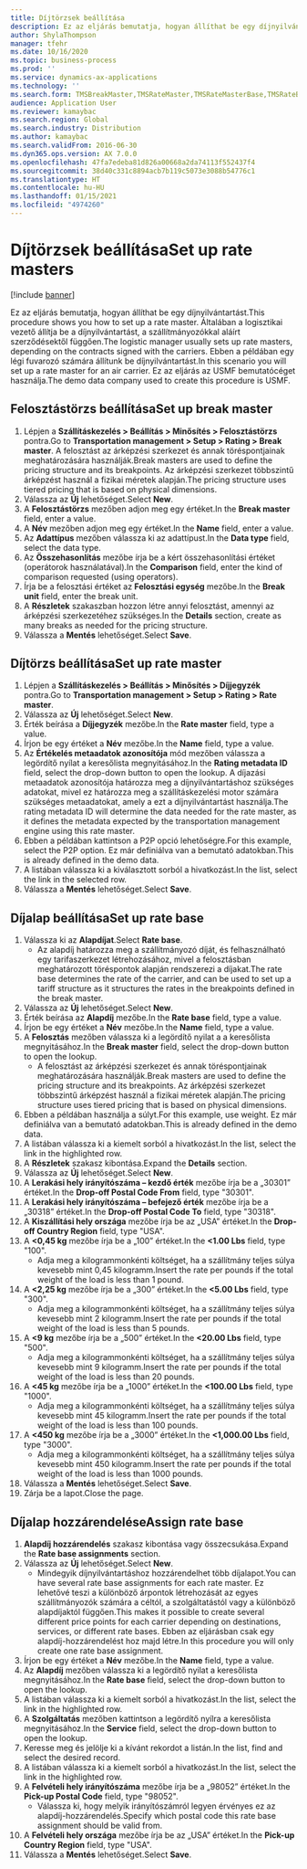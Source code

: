 ```yaml
---
title: Díjtörzsek beállítása
description: Ez az eljárás bemutatja, hogyan állíthat be egy díjnyilvántartást.
author: ShylaThompson
manager: tfehr
ms.date: 10/16/2020
ms.topic: business-process
ms.prod: ''
ms.service: dynamics-ax-applications
ms.technology: ''
ms.search.form: TMSBreakMaster,TMSRateMaster,TMSRateMasterBase,TMSRateBaseType, TMSRouteWorkbench
audience: Application User
ms.reviewer: kamaybac
ms.search.region: Global
ms.search.industry: Distribution
ms.author: kamaybac
ms.search.validFrom: 2016-06-30
ms.dyn365.ops.version: AX 7.0.0
ms.openlocfilehash: 47fa7edeba81d826a00668a2da74113f552437f4
ms.sourcegitcommit: 38d40c331c8894acb7b119c5073e3088b54776c1
ms.translationtype: HT
ms.contentlocale: hu-HU
ms.lasthandoff: 01/15/2021
ms.locfileid: "4974260"
---
```

# <a name="set-up-rate-masters"></a><span data-ttu-id="43091-103">Díjtörzsek beállítása</span><span class="sxs-lookup"><span data-stu-id="43091-103">Set up rate masters</span></span>

[!include [banner](../../includes/banner.md)]

<span data-ttu-id="43091-104">Ez az eljárás bemutatja, hogyan állíthat be egy díjnyilvántartást.</span><span class="sxs-lookup"><span data-stu-id="43091-104">This procedure shows you how to set up a rate master.</span></span> <span data-ttu-id="43091-105">Általában a logisztikai vezető állítja be a díjnyilvántartást, a szállítmányozókkal aláírt szerződésektől függően.</span><span class="sxs-lookup"><span data-stu-id="43091-105">The logistic manager usually sets up rate masters, depending on the contracts signed with the carriers.</span></span> <span data-ttu-id="43091-106">Ebben a példában egy légi fuvarozó számára állítunk be díjnyilvántartást.</span><span class="sxs-lookup"><span data-stu-id="43091-106">In this scenario you will set up a rate master for an air carrier.</span></span> <span data-ttu-id="43091-107">Ez az eljárás az USMF bemutatócéget használja.</span><span class="sxs-lookup"><span data-stu-id="43091-107">The demo data company used to create this procedure is USMF.</span></span>

## <a name="set-up-break-master"></a><span data-ttu-id="43091-108">Felosztástörzs beállítása</span><span class="sxs-lookup"><span data-stu-id="43091-108">Set up break master</span></span>

1. <span data-ttu-id="43091-109">Lépjen a **Szállításkezelés > Beállítás > Minősítés > Felosztástörzs** pontra.</span><span class="sxs-lookup"><span data-stu-id="43091-109">Go to **Transportation management > Setup > Rating > Break master**.</span></span> <span data-ttu-id="43091-110">A felosztást az árképzési szerkezet és annak töréspontjainak meghatározására használják.</span><span class="sxs-lookup"><span data-stu-id="43091-110">Break masters are used to define the pricing structure and its breakpoints.</span></span> <span data-ttu-id="43091-111">Az árképzési szerkezet többszintű árképzést használ a fizikai méretek alapján.</span><span class="sxs-lookup"><span data-stu-id="43091-111">The pricing structure uses tiered pricing that is based on physical dimensions.</span></span>  
1. <span data-ttu-id="43091-112">Válassza az **Új** lehetőséget.</span><span class="sxs-lookup"><span data-stu-id="43091-112">Select **New**.</span></span>
1. <span data-ttu-id="43091-113">A **Felosztástörzs** mezőben adjon meg egy értéket.</span><span class="sxs-lookup"><span data-stu-id="43091-113">In the **Break master** field, enter a value.</span></span>
1. <span data-ttu-id="43091-114">A **Név** mezőben adjon meg egy értéket.</span><span class="sxs-lookup"><span data-stu-id="43091-114">In the **Name** field, enter a value.</span></span>
1. <span data-ttu-id="43091-115">Az **Adattípus** mezőben válassza ki az adattípust.</span><span class="sxs-lookup"><span data-stu-id="43091-115">In the **Data type** field, select the data type.</span></span>
1. <span data-ttu-id="43091-116">Az **Összehasonlítás** mezőbe írja be a kért összehasonlítási értéket (operátorok használatával).</span><span class="sxs-lookup"><span data-stu-id="43091-116">In the **Comparison** field, enter the kind of comparison requested (using operators).</span></span>
1. <span data-ttu-id="43091-117">Írja be a felosztási értéket az **Felosztási egység** mezőbe.</span><span class="sxs-lookup"><span data-stu-id="43091-117">In the **Break unit** field, enter the break unit.</span></span>
1. <span data-ttu-id="43091-118">A **Részletek** szakaszban hozzon létre annyi felosztást, amennyi az árképzési szerkezetéhez szükséges.</span><span class="sxs-lookup"><span data-stu-id="43091-118">In the **Details** section, create as many breaks as needed for the pricing structure.</span></span>
1. <span data-ttu-id="43091-119">Válassza a **Mentés** lehetőséget.</span><span class="sxs-lookup"><span data-stu-id="43091-119">Select **Save**.</span></span>

## <a name="set-up-rate-master"></a><span data-ttu-id="43091-120">Díjtörzs beállítása</span><span class="sxs-lookup"><span data-stu-id="43091-120">Set up rate master</span></span>

1. <span data-ttu-id="43091-121">Lépjen a **Szállításkezelés > Beállítás > Minősítés > Díjjegyzék** pontra.</span><span class="sxs-lookup"><span data-stu-id="43091-121">Go to **Transportation management > Setup > Rating > Rate master**.</span></span>
1. <span data-ttu-id="43091-122">Válassza az **Új** lehetőséget.</span><span class="sxs-lookup"><span data-stu-id="43091-122">Select **New**.</span></span>
1. <span data-ttu-id="43091-123">Érték beírása a **Díjjegyzék** mezőbe.</span><span class="sxs-lookup"><span data-stu-id="43091-123">In the **Rate master** field, type a value.</span></span>
1. <span data-ttu-id="43091-124">Írjon be egy értéket a **Név** mezőbe.</span><span class="sxs-lookup"><span data-stu-id="43091-124">In the **Name** field, type a value.</span></span>
1. <span data-ttu-id="43091-125">Az **Értékelés metaadatok azonosítója** mód mezőben válassza a legördítő nyílat a keresőlista megnyitásához.</span><span class="sxs-lookup"><span data-stu-id="43091-125">In the **Rating metadata ID** field, select the drop-down button to open the lookup.</span></span> <span data-ttu-id="43091-126">A díjazási metaadatok azonosítója határozza meg a díjnyilvántartáshoz szükséges adatokat, mivel ez határozza meg a szállításkezelési motor számára szükséges metaadatokat, amely a ezt a díjnyilvántartást használja.</span><span class="sxs-lookup"><span data-stu-id="43091-126">The rating metadata ID will determine the data needed for the rate master, as it defines the metadata expected by the transportation management engine using this rate master.</span></span>  
1. <span data-ttu-id="43091-127">Ebben a példában kattintson a P2P opció lehetőségre.</span><span class="sxs-lookup"><span data-stu-id="43091-127">For this example, select the P2P option.</span></span> <span data-ttu-id="43091-128">Ez már definiálva van a bemutató adatokban.</span><span class="sxs-lookup"><span data-stu-id="43091-128">This is already defined in the demo data.</span></span>
1. <span data-ttu-id="43091-129">A listában válassza ki a kiválasztott sorból a hivatkozást.</span><span class="sxs-lookup"><span data-stu-id="43091-129">In the list, select the link in the selected row.</span></span>
1. <span data-ttu-id="43091-130">Válassza a **Mentés** lehetőséget.</span><span class="sxs-lookup"><span data-stu-id="43091-130">Select **Save**.</span></span>

## <a name="set-up-rate-base"></a><span data-ttu-id="43091-131">Díjalap beállítása</span><span class="sxs-lookup"><span data-stu-id="43091-131">Set up rate base</span></span>

1. <span data-ttu-id="43091-132">Válassza ki az **Alapdíjat**.</span><span class="sxs-lookup"><span data-stu-id="43091-132">Select **Rate base**.</span></span>
    * <span data-ttu-id="43091-133">Az alapdíj határozza meg a szállítmányozó díját, és felhasználható egy tarifaszerkezet létrehozásához, mivel a felosztásban meghatározott töréspontok alapján rendszerezi a díjakat.</span><span class="sxs-lookup"><span data-stu-id="43091-133">The rate base determines the rate of the carrier, and can be used to set up a tariff structure as it structures the rates in the breakpoints defined in the break master.</span></span>  
2. <span data-ttu-id="43091-134">Válassza az **Új** lehetőséget.</span><span class="sxs-lookup"><span data-stu-id="43091-134">Select **New**.</span></span>
3. <span data-ttu-id="43091-135">Érték beírása az **Alapdíj** mezőbe.</span><span class="sxs-lookup"><span data-stu-id="43091-135">In the **Rate base** field, type a value.</span></span>
4. <span data-ttu-id="43091-136">Írjon be egy értéket a **Név** mezőbe.</span><span class="sxs-lookup"><span data-stu-id="43091-136">In the **Name** field, type a value.</span></span>
5. <span data-ttu-id="43091-137">A **Felosztás** mezőben válassza ki a legördítő nyilat a a keresőlista megnyitásához.</span><span class="sxs-lookup"><span data-stu-id="43091-137">In the **Break master** field, select the drop-down button to open the lookup.</span></span>
    * <span data-ttu-id="43091-138">A felosztást az árképzési szerkezet és annak töréspontjainak meghatározására használják.</span><span class="sxs-lookup"><span data-stu-id="43091-138">Break masters are used to define the pricing structure and its breakpoints.</span></span> <span data-ttu-id="43091-139">Az árképzési szerkezet többszintű árképzést használ a fizikai méretek alapján.</span><span class="sxs-lookup"><span data-stu-id="43091-139">The pricing structure uses tiered pricing that is based on physical dimensions.</span></span>  
6. <span data-ttu-id="43091-140">Ebben a példában használja a súlyt.</span><span class="sxs-lookup"><span data-stu-id="43091-140">For this example, use weight.</span></span> <span data-ttu-id="43091-141">Ez már definiálva van a bemutató adatokban.</span><span class="sxs-lookup"><span data-stu-id="43091-141">This is already defined in the demo data.</span></span>
7. <span data-ttu-id="43091-142">A listában válassza ki a kiemelt sorból a hivatkozást.</span><span class="sxs-lookup"><span data-stu-id="43091-142">In the list, select the link in the highlighted row.</span></span>
8. <span data-ttu-id="43091-143">A **Részletek** szakasz kibontása.</span><span class="sxs-lookup"><span data-stu-id="43091-143">Expand the **Details** section.</span></span>
9. <span data-ttu-id="43091-144">Válassza az **Új** lehetőséget.</span><span class="sxs-lookup"><span data-stu-id="43091-144">Select **New**.</span></span>
10. <span data-ttu-id="43091-145">A **Lerakási hely irányítószáma – kezdő érték** mezőbe írja be a „30301” értéket.</span><span class="sxs-lookup"><span data-stu-id="43091-145">In the **Drop-off Postal Code From** field, type "30301".</span></span>
11. <span data-ttu-id="43091-146">A **Lerakási hely irányítószáma – befejező érték** mezőbe írja be a „30318” értéket.</span><span class="sxs-lookup"><span data-stu-id="43091-146">In the **Drop-off Postal Code To** field, type "30318".</span></span>
12. <span data-ttu-id="43091-147">A **Kiszállítási hely országa** mezőbe írja be az „USA” értéket.</span><span class="sxs-lookup"><span data-stu-id="43091-147">In the **Drop-off Country Region** field, type "USA".</span></span>
13. <span data-ttu-id="43091-148">A **<0,45 kg** mezőbe írja be a „100” értéket.</span><span class="sxs-lookup"><span data-stu-id="43091-148">In the **<1.00 Lbs** field, type "100".</span></span>
    * <span data-ttu-id="43091-149">Adja meg a kilogrammonkénti költséget, ha a szállítmány teljes súlya kevesebb mint 0,45 kilogramm.</span><span class="sxs-lookup"><span data-stu-id="43091-149">Insert the rate per pounds if the total weight of the load is less than 1 pound.</span></span>  
14. <span data-ttu-id="43091-150">A **<2,25 kg** mezőbe írja be a „300” értéket.</span><span class="sxs-lookup"><span data-stu-id="43091-150">In the **<5.00 Lbs** field, type "300".</span></span>
    * <span data-ttu-id="43091-151">Adja meg a kilogrammonkénti költséget, ha a szállítmány teljes súlya kevesebb mint 2 kilogramm.</span><span class="sxs-lookup"><span data-stu-id="43091-151">Insert the rate per pounds if the total weight of the load is less than 5 pounds.</span></span>  
15. <span data-ttu-id="43091-152">A **<9 kg** mezőbe írja be a „500” értéket.</span><span class="sxs-lookup"><span data-stu-id="43091-152">In the **<20.00 Lbs** field, type "500".</span></span>
    * <span data-ttu-id="43091-153">Adja meg a kilogrammonkénti költséget, ha a szállítmány teljes súlya kevesebb mint 9 kilogramm.</span><span class="sxs-lookup"><span data-stu-id="43091-153">Insert the rate per pounds if the total weight of the load is less than 20 pounds.</span></span>  
16. <span data-ttu-id="43091-154">A **<45 kg** mezőbe írja be a „1000” értéket.</span><span class="sxs-lookup"><span data-stu-id="43091-154">In the **<100.00 Lbs** field, type "1000".</span></span>
    * <span data-ttu-id="43091-155">Adja meg a kilogrammonkénti költséget, ha a szállítmány teljes súlya kevesebb mint 45 kilogramm.</span><span class="sxs-lookup"><span data-stu-id="43091-155">Insert the rate per pounds if the total weight of the load is less than 100 pounds.</span></span>  
17. <span data-ttu-id="43091-156">A **<450 kg** mezőbe írja be a „3000” értéket.</span><span class="sxs-lookup"><span data-stu-id="43091-156">In the **<1,000.00 Lbs** field, type "3000".</span></span>
    * <span data-ttu-id="43091-157">Adja meg a kilogrammonkénti költséget, ha a szállítmány teljes súlya kevesebb mint 450 kilogramm.</span><span class="sxs-lookup"><span data-stu-id="43091-157">Insert the rate per pounds if the total weight of the load is less than 1000 pounds.</span></span>  
18. <span data-ttu-id="43091-158">Válassza a **Mentés** lehetőséget.</span><span class="sxs-lookup"><span data-stu-id="43091-158">Select **Save**.</span></span>
19. <span data-ttu-id="43091-159">Zárja be a lapot.</span><span class="sxs-lookup"><span data-stu-id="43091-159">Close the page.</span></span>

## <a name="assign-rate-base"></a><span data-ttu-id="43091-160">Díjalap hozzárendelése</span><span class="sxs-lookup"><span data-stu-id="43091-160">Assign rate base</span></span>

1. <span data-ttu-id="43091-161">**Alapdíj hozzárendelés** szakasz kibontása vagy összecsukása.</span><span class="sxs-lookup"><span data-stu-id="43091-161">Expand the **Rate base assignments** section.</span></span>
2. <span data-ttu-id="43091-162">Válassza az **Új** lehetőséget.</span><span class="sxs-lookup"><span data-stu-id="43091-162">Select **New**.</span></span>
    * <span data-ttu-id="43091-163">Mindegyik díjnyilvántartáshoz hozzárendelhet több díjalapot.</span><span class="sxs-lookup"><span data-stu-id="43091-163">You can have several rate base assignments for each rate master.</span></span> <span data-ttu-id="43091-164">Ez lehetővé teszi a különböző árpontok létrehozását az egyes szállítmányozók számára a céltól, a szolgáltatástól vagy a különböző alapdíjaktól függően.</span><span class="sxs-lookup"><span data-stu-id="43091-164">This makes it possible to create several different price points for each carrier depending on destinations, services, or different rate bases.</span></span> <span data-ttu-id="43091-165">Ebben az eljárásban csak egy alapdíj-hozzárendelést hoz majd létre.</span><span class="sxs-lookup"><span data-stu-id="43091-165">In this procedure you will only create one rate base assignment.</span></span>  
3. <span data-ttu-id="43091-166">Írjon be egy értéket a **Név** mezőbe.</span><span class="sxs-lookup"><span data-stu-id="43091-166">In the **Name** field, type a value.</span></span>
4. <span data-ttu-id="43091-167">Az **Alapdíj** mezőben válassza ki a legördítő nyilat a keresőlista megnyitásához.</span><span class="sxs-lookup"><span data-stu-id="43091-167">In the **Rate base** field, select the drop-down button to open the lookup.</span></span>
5. <span data-ttu-id="43091-168">A listában válassza ki a kiemelt sorból a hivatkozást.</span><span class="sxs-lookup"><span data-stu-id="43091-168">In the list, select the link in the highlighted row.</span></span>
6. <span data-ttu-id="43091-169">A **Szolgáltatás** mezőben kattintson a legördítő nyílra a keresőlista megnyitásához.</span><span class="sxs-lookup"><span data-stu-id="43091-169">In the **Service** field, select the drop-down button to open the lookup.</span></span>
7. <span data-ttu-id="43091-170">Keresse meg és jelölje ki a kívánt rekordot a listán.</span><span class="sxs-lookup"><span data-stu-id="43091-170">In the list, find and select the desired record.</span></span>
8. <span data-ttu-id="43091-171">A listában válassza ki a kiemelt sorból a hivatkozást.</span><span class="sxs-lookup"><span data-stu-id="43091-171">In the list, select the link in the highlighted row.</span></span>
9. <span data-ttu-id="43091-172">A **Felvételi hely irányítószáma** mezőbe írja be a „98052” értéket.</span><span class="sxs-lookup"><span data-stu-id="43091-172">In the **Pick-up Postal Code** field, type "98052".</span></span>
    * <span data-ttu-id="43091-173">Válassza ki, hogy melyik irányítószámról legyen érvényes ez az alapdíj-hozzárendelés.</span><span class="sxs-lookup"><span data-stu-id="43091-173">Specify which postal code this rate base assignment should be valid from.</span></span>
10. <span data-ttu-id="43091-174">A **Felvételi hely országa** mezőbe írja be az „USA” értéket.</span><span class="sxs-lookup"><span data-stu-id="43091-174">In the **Pick-up Country Region** field, type "USA".</span></span>
11. <span data-ttu-id="43091-175">Válassza a **Mentés** lehetőséget.</span><span class="sxs-lookup"><span data-stu-id="43091-175">Select **Save**.</span></span>
